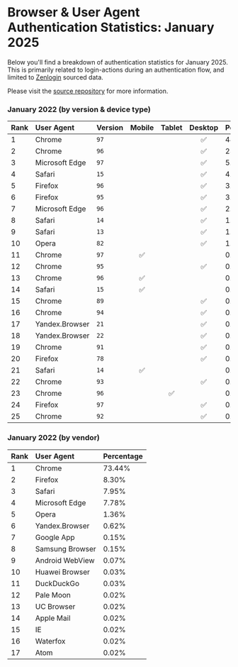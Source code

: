 # Browser & User Agent Authentication Statistics: January 2025

Below you'll find a breakdown of authentication statistics for
January 2025. This is primarily related to login-actions during an
authentication flow, and limited to <a href="https://zenlogin.co"/>Zenlogin</a>
sourced data.

Please visit the
<a href="https://github.com/zenlogin/browser-user-agent-authentication-statistics">source repository</a>
for more information.

### January 2022 (by version & device type)
| Rank | User Agent | Version | Mobile | Tablet | Desktop | Percentage |
| :--- | :--- | :--- | :---: | :---: | :---: | :--- |
| 1 | Chrome | `97` | | | ✅ | 44.58% |
| 2 | Chrome | `96` | | | ✅ | 23.52% |
| 3 | Microsoft Edge | `97` | | | ✅ | 5.16% |
| 4 | Safari | `15` | | | ✅ | 4.16% |
| 5 | Firefox | `96` | | | ✅ | 3.81% |
| 6 | Firefox | `95` | | | ✅ | 3.39% |
| 7 | Microsoft Edge | `96` | | | ✅ | 2.46% |
| 8 | Safari | `14` | | | ✅ | 1.46% |
| 9 | Safari | `13` | | | ✅ | 1.31% |
| 10 | Opera | `82` | | | ✅ | 1.23% |
| 11 | Chrome | `97` | ✅ | | | 0.80% |
| 12 | Chrome | `95` | | | ✅ | 0.77% |
| 13 | Chrome | `96` | ✅ | | | 0.60% |
| 14 | Safari | `15` | ✅ | | | 0.48% |
| 15 | Chrome | `89` | | | ✅ | 0.43% |
| 16 | Chrome | `94` | | | ✅ | 0.33% |
| 17 | Yandex.Browser | `21` | | | ✅ | 0.32% |
| 18 | Yandex.Browser | `22` | | | ✅ | 0.30% |
| 19 | Chrome | `91` | | | ✅ | 0.28% |
| 20 | Firefox | `78` | | | ✅ | 0.27% |
| 21 | Safari | `14` | ✅ | | | 0.25% |
| 22 | Chrome | `93` | | | ✅ | 0.23% |
| 23 | Chrome | `96` | | ✅ | | 0.22% |
| 24 | Firefox | `97` | | | ✅ | 0.17% |
| 25 | Chrome | `92` | | | ✅ | 0.15% |

### January 2022 (by vendor)
| Rank | User Agent | Percentage |
| :--- | :--- | :--- |
| 1 | Chrome | 73.44% |
| 2 | Firefox | 8.30% |
| 3 | Safari | 7.95% |
| 4 | Microsoft Edge | 7.78% |
| 5 | Opera | 1.36% |
| 6 | Yandex.Browser | 0.62% |
| 7 | Google App | 0.15% |
| 8 | Samsung Browser | 0.15% |
| 9 | Android WebView | 0.07% |
| 10 | Huawei Browser | 0.03% |
| 11 | DuckDuckGo | 0.03% |
| 12 | Pale Moon | 0.02% |
| 13 | UC Browser | 0.02% |
| 14 | Apple Mail | 0.02% |
| 15 | IE | 0.02% |
| 16 | Waterfox | 0.02% |
| 17 | Atom | 0.02% |

